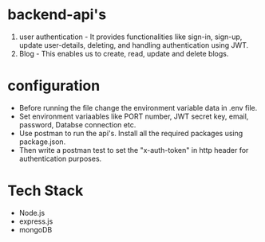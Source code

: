 # backend-api's
1. user authentication -  It provides functionalities like sign-in, sign-up, update user-details, deleting, and handling authentication using JWT.
2. Blog - This enables us to create, read, update and delete blogs.

# configuration
* Before running the file change the environment variable data in .env file. 
* Set environment variaables like PORT number, JWT secret key, email, password, Databse connection etc.
* Use postman to run the api's. Install all the required packages using package.json. 
* Then write a postman test to set the "x-auth-token" in http header for authentication purposes.

# Tech Stack
* Node.js
* express.js
* mongoDB
